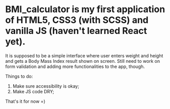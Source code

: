 # BMI_calculator is my first application of HTML5, CSS3 (with SCSS) and vanilla JS (haven't learned React yet).
It is supposed to be a simple interface where user enters weight and height and gets a Body Mass Index result shown on screen.
Still need to work on form validation and adding more functionalities to the app, though.

Things to do:
1. Make sure accessibility is okay;
2. Make JS code DRY;

That's it for now =)
